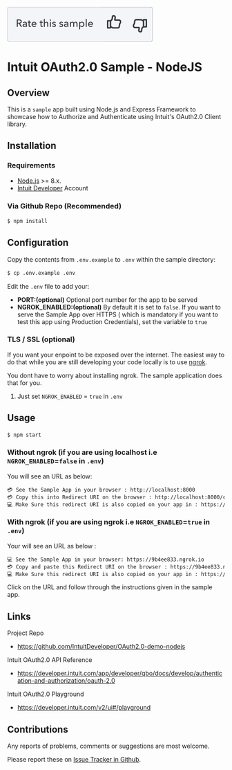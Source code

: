 
[![Rate your Sample](views/Ratesample.png)][ss1][![Yes](views/Thumbup.png)][ss2][![No](views/Thumbdown.png)][ss3]


Intuit OAuth2.0 Sample - NodeJS
==========================================================

## Overview

This is a `sample` app built using Node.js and Express Framework to showcase how to Authorize and Authenticate using Intuit's OAuth2.0 Client library.

## Installation

### Requirements

* [Node.js](http://nodejs.org) >= 8.x.
* [Intuit Developer](https://developer.intuit.com) Account

### Via Github Repo (Recommended)

```bash
$ npm install
```

## Configuration

Copy the contents from `.env.example` to `.env` within the sample directory:
```bash
$ cp .env.example .env
```
Edit the `.env` file to add your:  


* **PORT:(optional)** Optional port number for the app to be served
* **NGROK_ENABLED:(optional)** By default it is set to `false`. If you want to serve the Sample App over HTTPS ( which is mandatory if you want to test this app using Production Credentials), set the variable to `true`



### TLS / SSL (**optional**)

If you want your enpoint to be exposed over the internet. The easiest way to do that while you are still developing your code locally is to use [ngrok](https://ngrok.com/).  

You dont have to worry about installing ngrok. The sample application does that for you.   
1. Just set `NGROK_ENABLED` = `true` in `.env` 


## Usage

```bash
$ npm start
```

### Without ngrok (if you are using localhost i.e `NGROK_ENABLED`=`false` in `.env`)
You will see an URL as below:
```bash
💳 See the Sample App in your browser : http://localhost:8000 
💳 Copy this into Redirect URI on the browser : http://localhost:8000/callback
💻 Make Sure this redirect URI is also copied on your app in : https://developer.intuit.com
```

### With ngrok (if you are using ngrok i.e `NGROK_ENABLED`=`true` in `.env`)

Your will see an URL as below : 
```bash
💻 See the Sample App in your browser: https://9b4ee833.ngrok.io 
💳 Copy and paste this Redirect URI on the browser : https://9b4ee833.ngrok.io/callback
💻 Make Sure this redirect URI is also copied on your app in : https://developer.intuit.com
```

Click on the URL and follow through the instructions given in the sample app.


## Links

Project Repo

* https://github.com/IntuitDeveloper/OAuth2.0-demo-nodejs

Intuit OAuth2.0 API Reference

* https://developer.intuit.com/app/developer/qbo/docs/develop/authentication-and-authorization/oauth-2.0

Intuit OAuth2.0 Playground

* https://developer.intuit.com/v2/ui#/playground

## Contributions

Any reports of problems, comments or suggestions are most welcome.

Please report these on [Issue Tracker in Github](https://github.com/IntuitDeveloper/OAuth2.0-demo-nodejs/issues).

[ss1]: #
[ss2]: https://customersurveys.intuit.com/jfe/form/SV_9LWgJBcyy3NAwHc?check=Yes&checkpoint=Intuit-OAuth2.0-Sample-NodeJS&pageUrl=github
[ss3]: https://customersurveys.intuit.com/jfe/form/SV_9LWgJBcyy3NAwHc?check=No&checkpoint=Intuit-OAuth2.0-Sample-NodeJS&pageUrl=github
